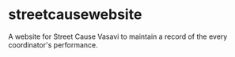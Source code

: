 # streetcausewebsite
 A website for Street Cause Vasavi to maintain a record of the every coordinator's performance.
